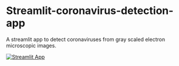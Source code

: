 # Streamlit-coronavirus-detection-app
A streamlit app to detect coronaviruses from gray scaled electron microscopic images. 

[![Streamlit App](https://static.streamlit.io/badges/streamlit_badge_black_white.svg)](https://share.streamlit.io/kaushal000/streamlit-coronavirus-detection-app/main/src/app.py)
